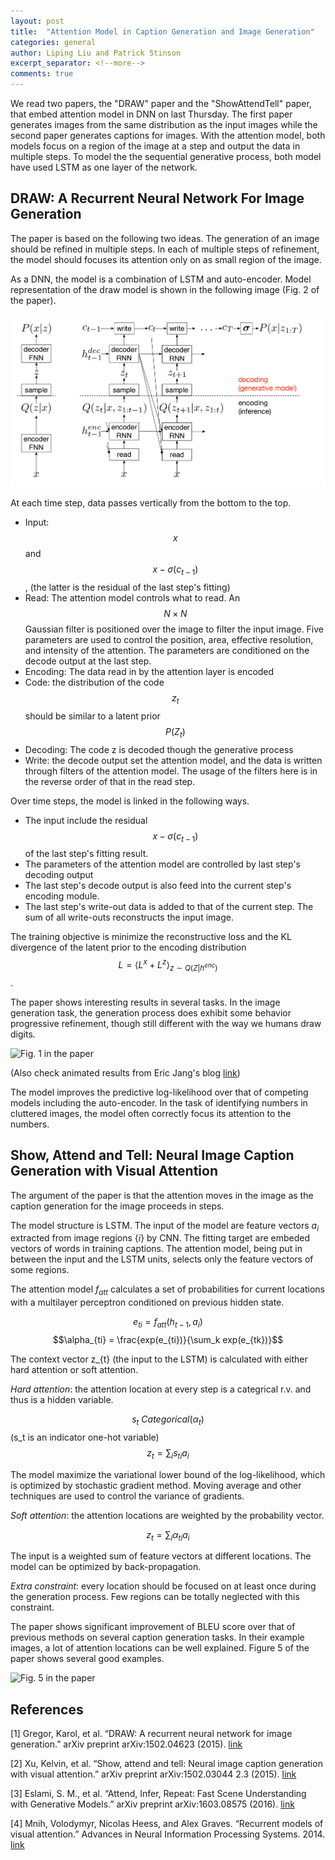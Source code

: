 ```yaml
---
layout: post
title:  "Attention Model in Caption Generation and Image Generation"
categories: general
author: Liping Liu and Patrick Stinson 
excerpt_separator: <!--more-->
comments: true
---
```


We read two papers, the "DRAW" paper and the "ShowAttendTell" paper, that embed attention model in DNN on last Thursday. The first paper generates images from the same distribution as the input images while the second paper generates captions for images. With the attention model, both models focus on a region of the image at a step and output the data in multiple steps. To model the the sequential generative process, both model have used LSTM as one layer of the network. 
<!--more-->

## DRAW: A Recurrent Neural Network For Image Generation


The paper is based on the following two ideas. The generation of an image should be refined in multiple steps. In each of multiple steps of refinement, the model should focuses its attention only on as small region of the image. 

As a DNN, the model is a combination of LSTM and auto-encoder. Model representation of the draw model is shown in the following image (Fig. 2 of the paper). 

![The model](/img/draw_model_representation.png)

At each time step, data passes vertically from the bottom to the top. 

* Input: $$x$$ and $$x - \sigma(c_{t-1})$$, (the latter is the residual of the last step's fitting)
* Read: The attention model controls what to read. An $$N\times N$$ Gaussian filter is positioned over the image to filter the input image. Five parameters are used to control the position, area, effective resolution, and intensity of the attention. The parameters are conditioned on the decode output at the last step. 
* Encoding: The data read in by the attention layer is encoded 
* Code: the distribution of the code $$z_t$$ should be similar to a latent prior $$P(Z_t)$$
* Decoding: The code z is decoded though the generative process
* Write: the decode output set the attention model, and the data is written through filters of the attention model. The usage of the filters here is in the reverse order of that in the read step. 

Over time steps, the model is linked in the following ways. 

* The input include the residual $$x - \sigma(c_{t-1})$$ of the last step's fitting result.
* The parameters of the attention model are controlled by last step's decoding output
* The last step's decode output is also feed into the current step's encoding module. 
* The last step's write-out data is added to that of the current step. The sum of all write-outs reconstructs the input image.

The training objective is minimize the reconstructive loss and the KL divergence of the latent prior to the encoding distribution 
$$L = \langle L^x + L^z \rangle_{z\sim Q(Z | h^{enc})}$$. 

The paper shows interesting results in several tasks. In the image generation task, the generation process does exhibit some behavior progressive refinement, though still different with the way we humans draw digits. 
 
![Fig. 1 in the paper]({{site.base_url}}/img/draw_result.png)

(Also check animated results from Eric Jang's blog [link](http://blog.evjang.com/2016/06/understanding-and-implementing.html))

The model improves the predictive log-likelihood over that of competing models including the auto-encoder. In the task of identifying numbers in cluttered images, the model often correctly focus its attention to the numbers. 

## Show, Attend and Tell: Neural Image Caption Generation with Visual Attention 

The argument of the paper is that the attention moves in the image as the caption generation for the image proceeds in steps.

The model structure is LSTM. The input of the model are feature vectors ${a_i}$ extracted from image regions $\{i\}$ by CNN. The fitting target are embeded vectors of words in training captions. The attention model, being put in between the input and the LSTM units, selects only the feature vectors of some regions. 

The attention model $f_{att}$ calculates a set of probabilities for current locations with a multilayer perceptron conditioned on previous hidden state.  

$$e_{ti} = f_{att}(h_{t-1}, a_i)$$
$$\alpha_{ti} = \frac{exp(e_{ti})}{\sum_k exp(e_{tk})}$$


The context vector z_{t} (the input to the LSTM) is calculated with either hard attention or soft attention.

_Hard attention_: the attention location at every step is a categrical r.v. and thus is a hidden variable. 

$$s_t ~ Categorical(\alpha_t)$$  (s_t is an indicator one-hot variable)
$$z_t = \sum_{i} s_{ti} a_i $$

The model maximize the variational lower bound of the log-likelihood, which is optimized by stochastic gradient method. Moving average and other techniques are used to control the variance of gradients. 

_Soft attention_: the attention locations are weighted by the probability vector. 

$$z_t = \sum_{i} \alpha_{ti} a_i $$

The input is a weighted sum of feature vectors at different locations. The model can be optimized by back-propagation. 

_Extra constraint_: every location should be focused on at least once during the generation process. Few regions can be totally neglected with this constraint. 

The paper shows significant improvement of BLEU score over that of previous methods on several caption generation tasks. In their example images, a lot of attention locations can be well explained. Figure 5 of the paper shows several good examples. 

![Fig. 5 in the paper]({{site.base_url}}/img/attention_location.png)




## References
[1] Gregor, Karol, et al. “DRAW: A recurrent neural network for image generation.” arXiv preprint arXiv:1502.04623 (2015). [link](http://arxiv.org/pdf/1502.04623.pdf)

[2] Xu, Kelvin, et al. “Show, attend and tell: Neural image caption generation with visual attention.” arXiv preprint arXiv:1502.03044 2.3 (2015). [link](http://www.jmlr.org/proceedings/papers/v37/xuc15.pdf)

[3] Eslami, S. M., et al. “Attend, Infer, Repeat: Fast Scene Understanding with Generative Models.” arXiv preprint arXiv:1603.08575 (2016). [link](http://arxiv.org/pdf/1603.08575.pdf)

[4] Mnih, Volodymyr, Nicolas Heess, and Alex Graves. “Recurrent models of visual attention.” Advances in Neural Information Processing Systems. 2014. [link](http://papers.nips.cc/paper/5542-recurrent-models-of-visual-attention.pdf)



